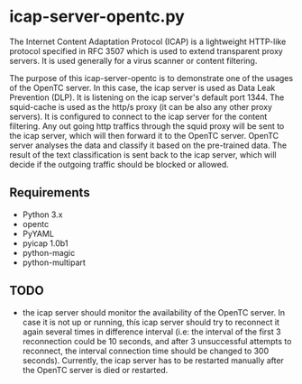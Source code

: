 
# icap-server-opentc.py
The Internet Content Adaptation Protocol (ICAP) is a lightweight HTTP-like protocol specified in RFC 3507 which 
is used to extend transparent proxy servers. It is used generally for a virus scanner or content filtering. 

The purpose of this icap-server-opentc is to demonstrate one of the usages of the OpenTC server.  In this case, the 
icap server is used as Data Leak Prevention (DLP). It is listening on the icap server's default port 1344.
The squid-cache is used as the http/s proxy (it can be also any other proxy servers). It is configured to connect 
to the icap server for the content filtering. Any out going http traffics through the squid proxy will be sent to 
the icap server, which will then forward it to the OpenTC server. OpenTC server analyses the data and classify it 
based on the pre-trained data. The result of the text classification is sent back to the icap server, which will 
decide if the outgoing traffic should be blocked or allowed.  

## Requirements
- Python 3.x
- opentc
- PyYAML
- pyicap 1.0b1
- python-magic
- python-multipart


## TODO
- the icap server should monitor the availability of the OpenTC server. In case it is not up or running, thís icap 
server should try to reconnect it again several times in difference interval (i.e: the interval of the first 3 
reconnection could be 10 seconds, and after 3 unsuccessful attempts to reconnect, the interval connection time 
should be changed to 300 seconds). Currently, the icap server has to be restarted manually after the OpenTC server
is died or restarted.